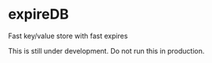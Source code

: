 expireDB
========

Fast key/value store with fast expires

This is still under development. Do not run this in production.
